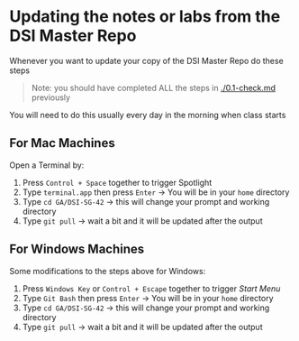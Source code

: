 # Updating the notes or labs from the DSI Master Repo

Whenever you want to update your copy of the DSI Master Repo do these steps

> Note: you should have completed ALL the steps in [./0.1-check.md](./0.1-check.md) previously

You will need to do this usually every day in the morning when class starts

## For Mac Machines

Open a Terminal by:

1. Press `Control + Space` together to trigger Spotlight
2. Type `terminal.app` then press `Enter` -> You will be in your `home` directory
3. Type `cd GA/DSI-SG-42` -> this will change your prompt and working directory
4. Type `git pull` -> wait a bit and it will be updated after the output

## For Windows Machines

Some modifications to the steps above for Windows:

1. Press `Windows Key` or `Control + Escape` together to trigger _Start Menu_
2. Type `Git Bash` then press `Enter` -> You will be in your `home` directory
3. Type `cd GA/DSI-SG-42` -> this will change your prompt and working directory
4. Type `git pull` -> wait a bit and it will be updated after the output
